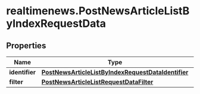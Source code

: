 # realtimenews.PostNewsArticleListByIndexRequestData

## Properties

Name | Type | Description | Notes
------------ | ------------- | ------------- | -------------
**identifier** | [**PostNewsArticleListByIndexRequestDataIdentifier**](PostNewsArticleListByIndexRequestDataIdentifier.md) |  | 
**filter** | [**PostNewsArticleListRequestDataFilter**](PostNewsArticleListRequestDataFilter.md) |  | [optional] 


